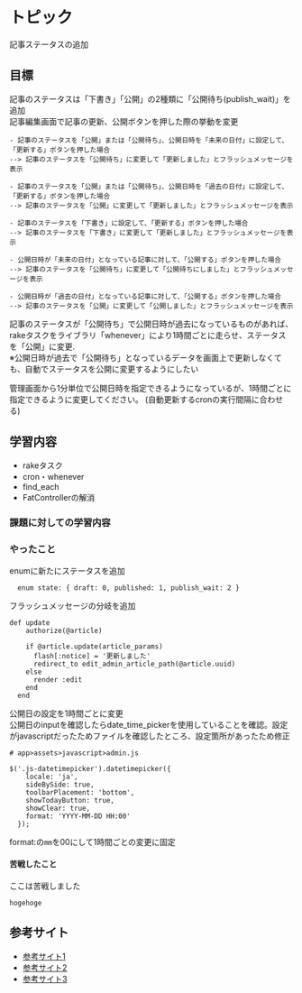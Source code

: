# トピック
記事ステータスの追加

## 目標
記事のステータスは「下書き」「公開」の2種類に「公開待ち(publish_wait)」を追加  
記事編集画面で記事の更新、公開ボタンを押した際の挙動を変更

```
- 記事のステータスを「公開」または「公開待ち」、公開日時を「未来の日付」に設定して、「更新する」ボタンを押した場合
--> 記事のステータスを「公開待ち」に変更して「更新しました」とフラッシュメッセージを表示

- 記事のステータスを「公開」または「公開待ち」、公開日時を「過去の日付」に設定して、「更新する」ボタンを押した場合
--> 記事のステータスを「公開」に変更して「更新しました」とフラッシュメッセージを表示

- 記事のステータスを「下書き」に設定して、「更新する」ボタンを押した場合
--> 記事のステータスを「下書き」に変更して「更新しました」とフラッシュメッセージを表示

- 公開日時が「未来の日付」となっている記事に対して、「公開する」ボタンを押した場合
--> 記事のステータスを「公開待ち」に変更して「公開待ちにしました」とフラッシュメッセージを表示

- 公開日時が「過去の日付」となっている記事に対して、「公開する」ボタンを押した場合
--> 記事のステータスを「公開」に変更して「公開しました」とフラッシュメッセージを表示
```
記事のステータスが「公開待ち」で公開日時が過去になっているものがあれば、rakeタスクをライブラリ「whenever」により1時間ごとに走らせ、ステータスを「公開」に変更.  
※公開日時が過去で「公開待ち」となっているデータを画面上で更新しなくても、自動でステータスを公開に変更するようにしたい
  
管理画面から1分単位で公開日時を指定できるようになっているが、1時間ごとに指定できるように変更してください。
(自動更新するcronの実行間隔に合わせる)

## 学習内容
- rakeタスク
- cron・whenever
- find_each
- FatControllerの解消

### 課題に対しての学習内容


### やったこと
enumに新たにステータスを追加
```
  enum state: { draft: 0, published: 1, publish_wait: 2 }
```
  
フラッシュメッセージの分岐を追加
```
def update
    authorize(@article)

    if @article.update(article_params)
      flash[:notice] = '更新しました'
      redirect_to edit_admin_article_path(@article.uuid)
    else
      render :edit
    end
  end
```


  
公開日の設定を1時間ごとに変更  
公開日のinputを確認したらdate_time_pickerを使用していることを確認。設定がjavascriptだったためファイルを確認したところ、設定箇所があったため修正  
```
# app>assets>javascript>admin.js

$('.js-datetimepicker').datetimepicker({
    locale: 'ja',
    sideBySide: true,
    toolbarPlacement: 'bottom',
    showTodayButton: true,
    showClear: true,
    format: 'YYYY-MM-DD HH:00'
  });
```
format:の`mm`を00にして1時間ごとの変更に固定

#### 苦戦したこと
ここは苦戦しました

```
hogehoge 
```



## 参考サイト
- [参考サイト1](https://www.google.com/?hl=ja)
- [参考サイト2](https://www.google.com/?hl=ja)
- [参考サイト3](https://www.google.com/?hl=ja)